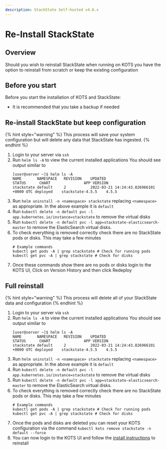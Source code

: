```yaml
---
description: StackState Self-hosted v4.6.x
---
```


# Re-Install StackState

## Overview 

Should you wish to reinstall StackState when running on KOTS you have the option to reinstall from scratch or keep the existing configuration

## Before you start

Before you start the installation of KOTS and StackState:

* It is recommended that you take a backup if needed

## Re-install StackState but keep configuration 

{% hint style="warning" %}
This process will save your system configuration but will delete any data that StackState has ingested.
{% endhint %}

  1. Login to your server via `ssh`
  2. Run `helm ls -A` to view the current installed applications 
     You should see output similar to 
     ```
     [user@server ~]$ helm ls -A
     NAME      	NAMESPACE	REVISION	UPDATED                                	STATUS  	CHART           	APP VERSION
     stackstate	default  	2       	2022-03-21 14:24:43.826966101 +0000 UTC	deployed	stackstate-4.5.5	4.5.5
     ```
  3. Run `helm uninstall -n <namespace> stackstate` replacing `<namespace>` as appropriate. In the above example it is `default`
  4. Run `kubectl delete -n default pvc -l app.kubernetes.io/instance=stackstate` to remove the virtual disks
  5. Run `kubectl delete -n default pvc -l app=stackstate-elasticsearch-master` to remove the ElasticSearch virtual disks.
  6. To check everything is removed correctly check there are no StackState pods or disks. This may take a few minutes
     ```
     # Example commands
     kubectl get pods -A | grep stackstate # Check for running pods
     kubectl get pvc -A | grep stackstate # Check for disks
     ```
  7. Once these commands show there are no pods or disks login to the KOTS UI, Click on Version History and then click Redeploy

## Full reinstall 

{% hint style="warning" %}
This process will delete all of your StackState data and configuration
{% endhint %}

  1. Login to your server via `ssh`
  2. Run `helm ls -A` to view the current installed applications 
     You should see output similar to 
     ```
     [user@server ~]$ helm ls -A
     NAME      	NAMESPACE	REVISION	UPDATED                                	STATUS  	CHART           	APP VERSION
     stackstate	default  	2       	2022-03-21 14:24:43.826966101 +0000 UTC	deployed	stackstate-4.5.5	4.5.5
     ```
  3. Run `helm uninstall -n <namespace> stackstate` replacing `<namespace>` as appropriate. In the above example it is `default`
  4. Run `kubectl delete -n default pvc -l app.kubernetes.io/instance=stackstate` to remove the virtual disks
  5.  Run `kubectl delete -n default pvc -l app=stackstate-elasticsearch-master` to remove the ElasticSearch virtual disks.
  6. To check everything is removed correctly check there are no StackState pods or disks. This may take a few minutes
     ```
     # Example commands
     kubectl get pods -A | grep stackstate # Check for running pods
     kubectl get pvc -A | grep stackstate # Check for disks
     ```
  7. Once the pods and disks are deleted you can reset your KOTS configuration via the command `kubectl kots remove stackstate -n default --force` 
  8. You can now login to the KOTS UI and follow the [install instructions](/setup/install-stackstate/kots-install/install_stackstate.md) to reinstall